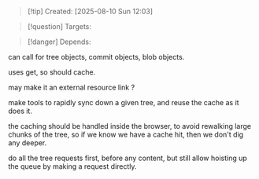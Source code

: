 
>[!tip] Created: [2025-08-10 Sun 12:03]

>[!question] Targets: 

>[!danger] Depends: 

can call for tree objects, commit objects, blob objects.

uses get, so should cache.

may make it an external resource link ?

make tools to rapidly sync down a given tree, and reuse the cache as it does it.

the caching should be handled inside the browser, to avoid rewalking large chunks of the tree, so if we know we have a cache hit, then we don't dig any deeper.

do all the tree requests first, before any content, but still allow hoisting up the queue by making a request directly.